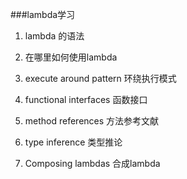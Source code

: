 ###lambda学习  
1. lambda 的语法  

2. 在哪里如何使用lambda
3. execute around pattern 环绕执行模式
4. functional interfaces 函数接口
5. method references 方法参考文献
6. type inference 类型推论
7. Composing lambdas  合成lambda